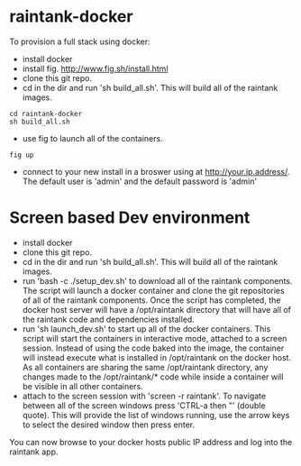 raintank-docker
===============

To provision a full stack using docker:

- install docker
- install fig. http://www.fig.sh/install.html
- clone this git repo.
- cd in the dir and run 'sh build_all.sh'.  This will build all of the raintank images.
```
cd raintank-docker
sh build_all.sh
```
- use fig to launch all of the containers. 

```
fig up
```

- connect to your new install in a broswer using at http://your.ip.address/.  The default user is 'admin' and the default password is 'admin'


Screen based Dev environment
================
- install docker
- clone this git repo.
- cd in the dir and run 'sh build_all.sh'.  This will build all of the raintank images.
- run 'bash -c ./setup_dev.sh' to download all of the raintank components.  The script will launch a docker container and clone the git repositories of all of the raintank components.  Once the script has completed, the docker host server will have a /opt/raintank directory that will have all of the raintank code and dependencies installed.
- run 'sh launch_dev.sh' to start up all of the docker containers.  This script will start the containers in interactive mode, attached to a screen session.  Instead of using the code baked into the image, the container will instead execute what is installed in /opt/raintank on the docker host.  As all containers are sharing the same /opt/raintank directory, any changes made to the /opt/raintank/* code while inside a container will be visible in all other containers.
- attach to the screen session with 'screen -r raintank'.  To navigate between all of the screen windows press 'CTRL-a then "' (double quote).  This will provide the list of windows running, use the arrow keys to select the desired window then press enter.

You can now browse to your docker hosts public IP address and log into the raintank app.
